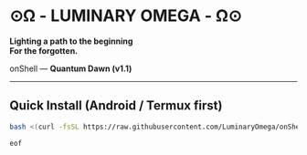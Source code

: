 # ⊙Ω - LUMINARY OMEGA - Ω⊙
**Lighting a path to the beginning**  
**For the forgotten.**

onShell — **Quantum Dawn (v1.1)**

---

## Quick Install (Android / Termux first)
```bash
bash <(curl -fsSL https://raw.githubusercontent.com/LuminaryOmega/onShell/main/install.sh)

eof
